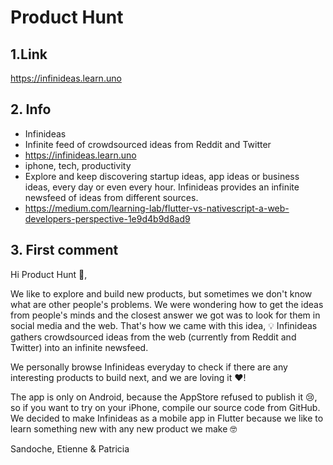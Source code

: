 # Product Hunt

## 1.Link
https://infinideas.learn.uno


## 2. Info
* Infinideas
* Infinite feed of crowdsourced ideas from Reddit and Twitter
* https://infinideas.learn.uno
* iphone, tech, productivity
* Explore and keep discovering startup ideas, app ideas or business ideas, every day or even every hour. Infinideas provides an infinite newsfeed of ideas from different sources.
* https://medium.com/learning-lab/flutter-vs-nativescript-a-web-developers-perspective-1e9d4b9d8ad9


## 3. First comment

Hi Product Hunt 👋,

We like to explore and build new products, but sometimes we don't know what are other people's problems. We were wondering how to get the ideas from people's minds and the closest answer we got was to look for them in social media and the web.
That's how we came with this idea, 💡 Infinideas gathers crowdsourced ideas from the web (currently from Reddit and Twitter) into an infinite newsfeed.

We personally browse Infinideas everyday to check if there are any interesting products to build next, and we are loving it ❤️!

The app is only on Android, because the AppStore refused to publish it 😢, so if you want to try on your iPhone, compile our source code from GitHub.
We decided to make Infinideas as a mobile app in Flutter because we like to learn something new with any new product we make 🤓

Sandoche, Etienne & Patricia

